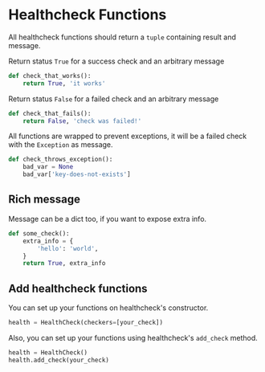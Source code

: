 Healthcheck Functions
=====================

All healthcheck functions should return a `tuple` containing result and message.


Return status `True` for a success check and an arbitrary message
```python
def check_that_works():
    return True, 'it works'
```

Return status `False` for a failed check and an arbitrary message
```python
def check_that_fails():
    return False, 'check was failed!'
```

All functions are wrapped to prevent exceptions, it will be a failed check with the `Exception` as message.

```python
def check_throws_exception():
    bad_var = None
    bad_var['key-does-not-exists']
```

Rich message
------------

Message can be a dict too, if you want to expose extra info.

```python
def some_check():
    extra_info = {
        'hello': 'world',
    }
    return True, extra_info
```


Add healthcheck functions
-------------------------

You can set up your functions on healthcheck's constructor.

```python
health = HealthCheck(checkers=[your_check])
```

Also, you can set up your functions using healthcheck's `add_check` method.

```python
health = HealthCheck()
health.add_check(your_check)
```
